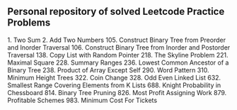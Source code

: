 ## Personal repository of solved Leetcode Practice Problems

1\. Two Sum
2\. Add Two Numbers
105\. Construct Binary Tree from Preorder and Inorder Traversal
106\. Construct Binary Tree from Inorder and Postorder Traversal
138\. Copy List with Random Pointer
218\. The Skyline Problem
221\. Maximal Square
228\. Summary Ranges
236\. Lowest Common Ancestor of a Binary Tree
238\. Product of Array Except Self
290\. Word Pattern
310\. Minimum Height Trees
322\. Coin Change
328\. Odd Even Linked List
632\. Smallest Range Covering Elements from K Lists
688\. Knight Probability in Chessboard
814\. Binary Tree Pruning
826\. Most Profit Assigning Work
879\. Profitable Schemes
983\. Minimum Cost For Tickets